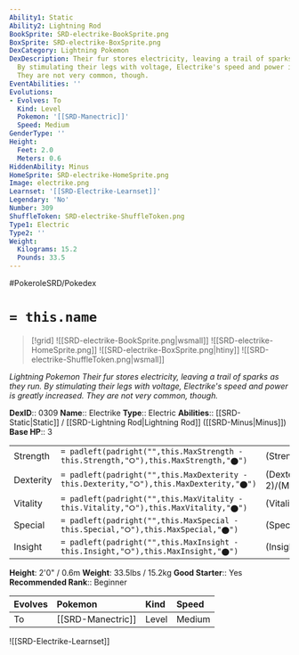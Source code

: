 ```yaml
---
Ability1: Static
Ability2: Lightning Rod
BookSprite: SRD-electrike-BookSprite.png
BoxSprite: SRD-electrike-BoxSprite.png
DexCategory: Lightning Pokemon
DexDescription: Their fur stores electricity, leaving a trail of sparks as they run.
  By stimulating their legs with voltage, Electrike's speed and power is greatly increased.
  They are not very common, though.
EventAbilities: ''
Evolutions:
- Evolves: To
  Kind: Level
  Pokemon: '[[SRD-Manectric]]'
  Speed: Medium
GenderType: ''
Height:
  Feet: 2.0
  Meters: 0.6
HiddenAbility: Minus
HomeSprite: SRD-electrike-HomeSprite.png
Image: electrike.png
Learnset: '[[SRD-Electrike-Learnset]]'
Legendary: 'No'
Number: 309
ShuffleToken: SRD-electrike-ShuffleToken.png
Type1: Electric
Type2: ''
Weight:
  Kilograms: 15.2
  Pounds: 33.5
---
```


#PokeroleSRD/Pokedex

# `= this.name`

> [!grid]
> ![[SRD-electrike-BookSprite.png|wsmall]]
> ![[SRD-electrike-HomeSprite.png]]
> ![[SRD-electrike-BoxSprite.png|htiny]]
> ![[SRD-electrike-ShuffleToken.png|wsmall]]


*Lightning Pokemon*
*Their fur stores electricity, leaving a trail of sparks as they run. By stimulating their legs with voltage, Electrike's speed and power is greatly increased. They are not very common, though.*

**DexID**:: 0309
**Name**:: Electrike
**Type**:: Electric
**Abilities**:: [[SRD-Static|Static]] / [[SRD-Lightning Rod|Lightning Rod]] ([[SRD-Minus|Minus]])
**Base HP**:: 3

|           |                                                                                        |                                          |
| --------- | -------------------------------------------------------------------------------------- | ---------------------------------------- |
| Strength  | `= padleft(padright("",this.MaxStrength - this.Strength,"⭘"),this.MaxStrength,"⬤")`    | (Strength::2)/(MaxStrength::4)   |
| Dexterity | `= padleft(padright("",this.MaxDexterity - this.Dexterity,"⭘"),this.MaxDexterity,"⬤")` | (Dexterity:: 2)/(MaxDexterity::4) |
| Vitality  | `= padleft(padright("",this.MaxVitality - this.Vitality,"⭘"),this.MaxVitality,"⬤")`    | (Vitality::1)/(MaxVitality::3)   |
| Special   | `= padleft(padright("",this.MaxSpecial - this.Special,"⭘"),this.MaxSpecial,"⬤")`       | (Special::2)/(MaxSpecial::4)     |
| Insight   | `= padleft(padright("",this.MaxInsight - this.Insight,"⭘"),this.MaxInsight,"⬤")`       | (Insight::1)/(MaxInsight::3)     |

**Height**: 2'0" / 0.6m
**Weight**: 33.5lbs / 15.2kg
**Good Starter**:: Yes
**Recommended Rank**:: Beginner

| Evolves   | Pokemon           | Kind   | Speed   |
|:----------|:------------------|:-------|:--------|
| To        | [[SRD-Manectric]] | Level  | Medium  |

![[SRD-Electrike-Learnset]]